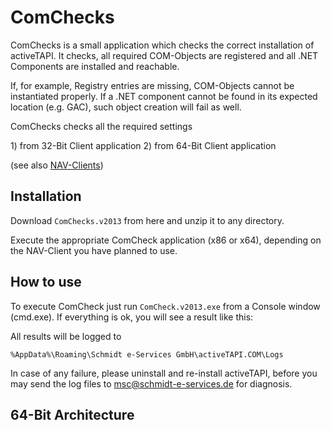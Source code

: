 # ComChecks

ComChecks is a small application which checks the correct installation of activeTAPI. It checks, all required COM-Objects are registered and all .NET Components are installed and reachable.

If, for example, Registry entries are missing, COM-Objects cannot be instantiated properly. If a .NET component cannot be found in its expected location \(e.g. GAC\), such object creation will fail as well.

ComChecks checks all the required settings

1\) from 32-Bit Client application 2\) from 64-Bit Client application

\(see also [NAV-Clients](NavClients.md)\)

## Installation

Download `ComChecks.v2013` from here and unzip it to any directory.

Execute the appropriate ComCheck application \(x86 or x64\), depending on the NAV-Client you have planned to use.

## How to use

To execute ComCheck just run `ComCheck.v2013.exe` from a Console window \(cmd.exe\). If everything is ok, you will see a result like this:

All results will be logged to

`%AppData%\Roaming\Schmidt e-Services GmbH\activeTAPI.COM\Logs`

In case of any failure, please uninstall and re-install activeTAPI, before you may send the log files to [msc@schmidt-e-services.de](mailto:msc@schmidt-e-services.de) for diagnosis.

## 64-Bit Architecture

